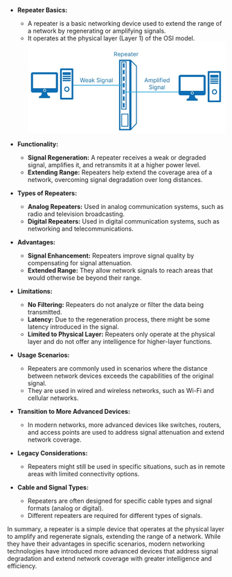 - **Repeater Basics:**
    
    - A repeater is a basic networking device used to extend the range of a network by regenerating or amplifying signals.
    - It operates at the physical layer (Layer 1) of the OSI model.
![Pasted image 20230812170936](../Images/Pasted%20image%2020230812170936.png)
- **Functionality:**
    
    - **Signal Regeneration:** A repeater receives a weak or degraded signal, amplifies it, and retransmits it at a higher power level.
    - **Extending Range:** Repeaters help extend the coverage area of a network, overcoming signal degradation over long distances.
- **Types of Repeaters:**
    
    - **Analog Repeaters:** Used in analog communication systems, such as radio and television broadcasting.
    - **Digital Repeaters:** Used in digital communication systems, such as networking and telecommunications.
- **Advantages:**
    
    - **Signal Enhancement:** Repeaters improve signal quality by compensating for signal attenuation.
    - **Extended Range:** They allow network signals to reach areas that would otherwise be beyond their range.
- **Limitations:**
    
    - **No Filtering:** Repeaters do not analyze or filter the data being transmitted.
    - **Latency:** Due to the regeneration process, there might be some latency introduced in the signal.
    - **Limited to Physical Layer:** Repeaters only operate at the physical layer and do not offer any intelligence for higher-layer functions.
- **Usage Scenarios:**
    
    - Repeaters are commonly used in scenarios where the distance between network devices exceeds the capabilities of the original signal.
    - They are used in wired and wireless networks, such as Wi-Fi and cellular networks.
- **Transition to More Advanced Devices:**
    
    - In modern networks, more advanced devices like switches, routers, and access points are used to address signal attenuation and extend network coverage.
- **Legacy Considerations:**
    
    - Repeaters might still be used in specific situations, such as in remote areas with limited connectivity options.
- **Cable and Signal Types:**
    
    - Repeaters are often designed for specific cable types and signal formats (analog or digital).
    - Different repeaters are required for different types of signals.

In summary, a repeater is a simple device that operates at the physical layer to amplify and regenerate signals, extending the range of a network. While they have their advantages in specific scenarios, modern networking technologies have introduced more advanced devices that address signal degradation and extend network coverage with greater intelligence and efficiency.